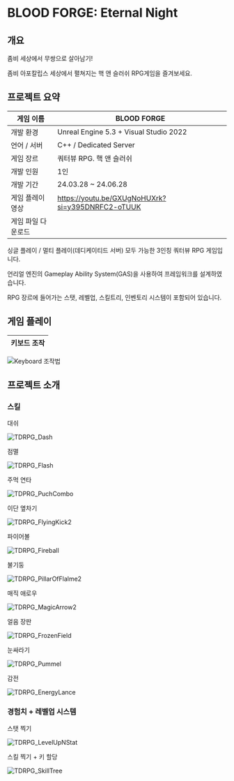# BLOOD FORGE: Eternal Night </br>
## 개요 </br>
좀비  세상에서  무쌍으로  살아남기!
</p>
좀비 아포칼립스 세상에서 펼쳐지는 핵 앤 슬러쉬 RPG게임을 즐겨보세요.
</p>
</p>

## 프로젝트 요약 </br>
|게임 이름|BLOOD FORGE|
|------|---|
|개발 환경|Unreal Engine 5.3 + Visual Studio 2022|
|언어 / 서버|C++ / Dedicated Server|
|게임 장르|쿼터뷰 RPG. 핵 앤 슬러쉬|
|개발 인원|1인|
|개발 기간|24.03.28 ~ 24.06.28|
|게임 플레이 영상| https://youtu.be/GXUgNoHUXrk?si=y395DNRFC2-oTUUK |
|게임 파일 다운로드|  |
</p>
싱글 플레이 / 멀티 플레이(데디케이티드 서버) 모두 가능한 3인칭 쿼터뷰 RPG 게임입니다. </p>
언리얼 엔진의 Gameplay Ability System(GAS)을 사용하여 프레임워크를 설계하였습니다. </p>
RPG 장르에 들어가는 스탯, 레벨업, 스킬트리, 인벤토리 시스템이 포함되어 있습니다. </p>
</p>


## 게임 플레이 </br>
|키보드 조작|
|------|

![Keyboard 조작법](https://github.com/Desi9nerd/UE5_TDRPG/assets/97824341/5c932355-1cc3-4e83-adbb-12786772de6a)

</p></p>

## 프로젝트 소개 </br>
</p>

### 스킬 </br>

</p>

대쉬
</p>

![TDRPG_Dash](https://github.com/Desi9nerd/UE5_TDRPG/assets/97824341/a8a36a1b-397e-4112-9db2-2330e02d2bd2)


점멸
</p>

![TDRPG_Flash](https://github.com/Desi9nerd/UE5_TDRPG/assets/97824341/de251b7c-5a67-485e-bf53-7daeef6c8dee)


주먹 연타
</p>

![TDPRG_PuchCombo](https://github.com/Desi9nerd/UE5_TDRPG/assets/97824341/6f6f910c-d0ea-4b04-8141-38bcaa77b01e)


이단 옆차기
</p>

![TDRPG_FlyingKick2](https://github.com/Desi9nerd/UE5_TDRPG/assets/97824341/00af968c-1eb9-4ab8-8981-e4c46f5b11f8)


파이어볼
</p>

![TDRPG_Fireball](https://github.com/Desi9nerd/UE5_TDRPG/assets/97824341/2edf593b-ed26-4b71-bb31-28de47c3bd43)


불기둥
</p>

![TDRPG_PillarOfFlalme2](https://github.com/Desi9nerd/UE5_TDRPG/assets/97824341/5991cf03-3b8e-4488-959a-5046a4ce42f1)


매직 애로우
</p>

![TDRPG_MagicArrow2](https://github.com/Desi9nerd/UE5_TDRPG/assets/97824341/ae8369f6-4953-49ba-a03a-1dbf1702ae0b)


얼음 장판
</p>

![TDRPG_FrozenField](https://github.com/Desi9nerd/UE5_TDRPG/assets/97824341/90b0fa38-1a55-43f8-ad8f-d6b92e3b498c)


눈싸라기
</p>

![TDRPG_Pummel](https://github.com/Desi9nerd/UE5_TDRPG/assets/97824341/c67be643-b406-49a7-a14b-473f39b1cf8a)

감전
</p>

![TDRPG_EnergyLance](https://github.com/Desi9nerd/UE5_TDRPG/assets/97824341/f4145ece-8737-49a8-9a73-b2b4f6772f16)



### 경험치 + 레벨업 시스템 </br>

스탯 찍기
</p>

![TDRPG_LevelUpNStat](https://github.com/Desi9nerd/UE5_TDRPG/assets/97824341/739812a6-28f1-40c2-b545-a9deb528a3a6)


스킬 찍기 + 키 할당
</p>

![TDRPG_SkillTree](https://github.com/Desi9nerd/UE5_TDRPG/assets/97824341/72e6a154-f3fb-4075-a495-25d26be46739)



